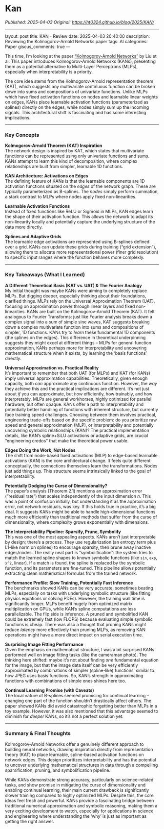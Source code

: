 # Kan
_Published: 2025-04-03_
_Original: https://ht0324.github.io/blog/2025/KAN/_

<hr />
<p>layout: post
title: KAN - Review
date: 2025-04-03 20:40:00
description: Reviewing the Kolmogorov-Arnold Networks paper
tags: AI
categories: Paper
giscus_comments: true
—</p>

<p>This time, I’m looking at the paper <a href="https://arxiv.org/abs/2404.19756">“Kolmogorov-Arnold Networks”</a> by Liu et al. This paper introduces Kolmogorov-Arnold Networks (KANs), presenting them as a potential alternative to Multi-Layer Perceptrons (MLPs), especially when interpretability is a priority.</p>

<p>The core idea stems from the Kolmogorov-Arnold representation theorem (KAT), which suggests any multivariate continuous function can be broken down into sums and compositions of univariate functions. Unlike MLPs which have fixed activation functions on nodes and learnable linear weights on edges, KANs place learnable activation functions (parameterized as splines) directly on the edges, while nodes simply sum up the incoming signals. This architectural shift is fascinating and has some interesting implications.</p>

<hr />

<h3 id="key-concepts">Key Concepts</h3>

<p><strong>Kolmogorov-Arnold Theorem (KAT) Inspiration</strong><br />
The network design is inspired by KAT, which states that multivariate functions can be represented using only univariate functions and sums. KANs attempt to learn this kind of decomposition, where complex relationships are built from simpler, learnable 1D functions.</p>

<p><strong>KAN Architecture: Activations on Edges</strong><br />
The defining feature of KANs is that the learnable components are 1D activation functions situated on the <em>edges</em> of the network graph. These are typically parameterized as B-splines. The <em>nodes</em> simply perform summation, a stark contrast to MLPs where nodes apply fixed non-linearities.</p>

<p><strong>Learnable Activation Functions</strong><br />
Instead of fixed functions like ReLU or Sigmoid in MLPs, KAN edges learn the shape of their activation function. This allows the network to adapt its non-linearity locally and potentially capture the underlying structure of the data more directly.</p>

<p><strong>Splines and Adaptive Grids</strong><br />
The learnable edge activations are represented using B-splines defined over a grid. KANs can update these grids during training (“grid extension”), allowing them to allocate more representational power (finer grid resolution) to specific input ranges where the function behaves more complexly.</p>

<hr />

<h3 id="key-takeaways-what-i-learned">Key Takeaways (What I Learned)</h3>

<p><strong>A Different Theoretical Basis (KAT vs. UAT) &amp; The Fourier Analogy</strong><br />
My initial thought was maybe KANs were aiming to completely replace MLPs. But digging deeper, especially thinking about their foundations, clarified things. MLPs rely on the Universal Approximation Theorem (UAT), focusing on approximation power through linear layers and fixed non-linearities. KANs are built on the Kolmogorov-Arnold Theorem (KAT). It felt analogous to Fourier Transforms: just like Fourier analysis breaks down a complex signal into a sum of simple sine waves, KAT suggests breaking down a complex multivariate function into sums and compositions of simpler, 1D functions. KANs try to <em>learn</em> these fundamental 1D components (the splines on the edges). This difference in theoretical underpinning suggests they might excel at different things – MLPs for general function approximation, KANs perhaps more for interpretability and uncovering mathematical structure when it exists, by learning the ‘basis functions’ directly.</p>

<p><strong>Universal Approximation vs. Practical Reality</strong><br />
It’s important to remember that both UAT (for MLPs) and KAT (for KANs) imply universal approximation capabilities. Theoretically, given enough capacity, both <em>can</em> approximate any continuous function. However, the <em>way</em> they achieve this and the practical implications are different. It’s not just about <em>if</em> you can approximate, but <em>how</em> efficiently, how trainably, and how interpretably. MLPs are general workhorses, highly optimized for parallel hardware, but often opaque. KANs offer a path to interpretability and potentially better handling of functions with inherent structure, but currently face training speed challenges. Choosing between them involves practical, engineering trade-offs based on the specific problem: do you prioritize raw speed and general approximation (MLP), or interpretability and potentially uncovering symbolic relationships (KAN)? The practical implementation details, like KAN’s spline+SiLU activations or adaptive grids, are crucial “engineering credos” that make the theoretical power usable.</p>

<p><strong>Edges Doing the Work, Not Nodes</strong><br />
The shift from node-based fixed activations (MLP) to edge-based learnable activations (KAN) is the core architectural change. It feels quite different conceptually, the connections themselves learn the transformations. Nodes just add things up. This structure seems intrinsically linked to the goal of interpretability.</p>

<p><strong>Potentially Dodging the Curse of Dimensionality?</strong><br />
The paper’s analysis (Theorem 2.1) mentions an approximation error (“residual rate”) that scales independently of the input dimension <em>n</em>. This was a point of confusion initially, but understanding it as the approximation error, not network residuals, was key. If this holds true in practice, it’s a big deal. It suggests KANs might be able to handle high-dimensional functions much more efficiently than traditional methods that suffer from the curse of dimensionality, where complexity grows exponentially with dimensions.</p>

<p><strong>The Interpretability Pipeline: Sparsify, Prune, Symbolify</strong><br />
This was one of the most appealing aspects. KANs aren’t just interpretable by design; there’s a process. They use regularization (an entropy term plus L1-like norm on splines) to encourage sparsity, then prune away inactive edges/nodes. The really neat part is “symbolification”: the system tries to match the learned spline shapes to known symbolic functions (like <code class="language-plaintext highlighter-rouge">sin</code>, <code class="language-plaintext highlighter-rouge">exp</code>, <code class="language-plaintext highlighter-rouge">x^2</code>, linear). If a match is found, the spline is replaced by the symbolic function, and its parameters are fine-tuned. This pipeline allows potentially extracting clean mathematical formulas from the trained network.</p>

<p><strong>Performance Profile: Slow Training, Potentially Fast Inference</strong><br />
The benchmarks showed KANs can be very accurate, sometimes beating MLPs, especially on tasks with underlying symbolic structure (like fitting physics equations or solving PDEs). However, the training wall time is significantly longer. MLPs benefit hugely from optimized matrix multiplication on GPUs, while KAN’s spline computations are less parallelizable. The flip side is inference. A pruned and symbolified KAN could be extremely fast (low FLOPS) because evaluating simple symbolic functions is cheap. There was also a thought that pruning KANs might reduce <em>latency</em> more effectively than pruning MLPs, as removing KAN operations might have a more direct impact on serial execution time.</p>

<p><strong>Surprising Image Fitting Performance</strong><br />
Given the emphasis on mathematical structure, I was a bit surprised KANs performed well on image fitting tasks (like the cameraman photo). The thinking here shifted: maybe it’s not about finding <em>one</em> fundamental equation for the image, but that the image data itself can be very efficiently approximated by combinations of simpler (spline-like) functions, similar to how JPEG uses basis functions. So, KAN’s strength in approximating functions with combinations of simple ones shines here too.</p>

<p><strong>Continual Learning Promise (with Caveats)</strong><br />
The local nature of B-splines seemed promising for continual learning – changing one part of the function shouldn’t drastically affect others. The paper showed KANs did avoid catastrophic forgetting better than MLPs in a toy example. However, it was also mentioned that this advantage seemed to diminish for <em>deeper</em> KANs, so it’s not a perfect solution yet.</p>

<hr />

<h3 id="summary--final-thoughts">Summary &amp; Final Thoughts</h3>
<p>Kolmogorov-Arnold Networks offer a genuinely different approach to building neural networks, drawing inspiration directly from representation theory (KAT) to place learnable, spline-based activation functions on network edges. This design prioritizes interpretability and has the potential to uncover underlying mathematical structures in data through a compelling sparsification, pruning, and symbolification pipeline.</p>

<p>While KANs demonstrate strong accuracy, particularly on science-related tasks, and show promise in mitigating the curse of dimensionality and enabling continual learning, their main current drawback is significantly slower training compared to highly optimized MLPs. Despite this, the core ideas feel fresh and powerful. KANs provide a fascinating bridge between traditional numerical approximation and symbolic reasoning, making them a very exciting development to watch, especially for applications in science and engineering where understanding the ‘why’ is just as important as getting the right answer.</p>
